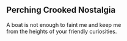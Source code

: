 Perching Crooked Nostalgia
--------------------------
A boat is not enough to faint me and keep me  
from the heights of your friendly curiosities.  
